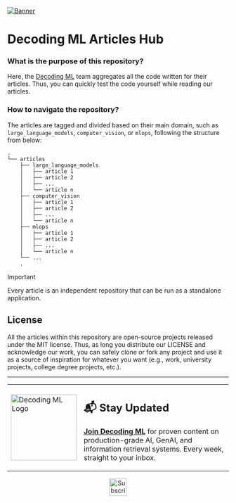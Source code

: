 [![Banner](https://github.com/user-attachments/assets/ff15b0b3-8a2e-4db7-a324-7e60109092d9)]([https://github.com/decodingml/articles-code](https://decodingml.substack.com/))

# Decoding ML Articles Hub

### What is the purpose of this repository?

Here, the [Decoding ML](https://decodingml.substack.com/) team aggregates all the code written for their articles. Thus, you can quickly test the code yourself while reading our articles.

### How to navigate the repository?

The articles are tagged and divided based on their main domain, such as `large_language_models`, `computer_vision`, or `mlops`, following the structure from below: 

```
.
└── articles
    ├── large_language_models
    │   ├── article 1
    │   ├── article 2
    │   ├── ...
    │   └── article n
    ├── computer_vision
    │   ├── article 1
    │   ├── article 2
    │   ├── ...
    │   └── article n
    ├── mlops
    │   ├── article 1
    │   ├── article 2
    │   ├── ...
    │   └── article n
    └── ...
    .
```

> [!IMPORTANT]  
> Every article is an independent repository that can be run as a standalone application. 

## License

All the articles within this repository are open-source projects released under the MIT license. Thus, as long you distribute our LICENSE and acknowledge our work, you can safely clone or fork any project and use it as a source of inspiration for whatever you want (e.g., work, university projects, college degree projects, etc.).

----

<table style="border-collapse: collapse; border: none;">
  <tr style="border: none;">
    <td width="20%" style="border: none;">
      <a href="https://decodingml.substack.com/" aria-label="Decoding ML">
        <img src="https://github.com/user-attachments/assets/f2f2f9c0-54b7-4ae3-bf8d-23a359c86982" alt="Decoding ML Logo" width="150"/>
      </a>
    </td>
    <td width="80%" style="border: none;">
      <div>
        <h2>📬 Stay Updated</h2>
        <p><b><a href="https://decodingml.substack.com/">Join Decoding ML</a></b> for proven content on production-grade AI, GenAI, and information retrieval systems. Every week, straight to your inbox.</p>
      </div>
    </td>
  </tr>
</table>

<p align="center">
  <a href="https://decodingml.substack.com/">
    <img src="https://img.shields.io/static/v1?label&logo=substack&message=Subscribe Now&style=for-the-badge&color=black&scale=2" alt="Subscribe Now" height="40">
  </a>
</p>
